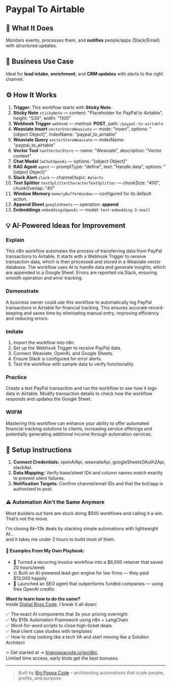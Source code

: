 # Paypal To Airtable
  ## 🚀 What It Does
  Monitors events, processes them, and **notifies** people/apps (Slack/Email) with structured updates.
  
  ## 💼 Business Use Case
  Ideal for **lead intake**, **enrichment**, and **CRM updates** with alerts to the right channel.
  
  ## ⚙️ How It Works
  1. **Trigger:** This workflow starts with **Sticky Note**.
  2. **Sticky Note** `stickyNote` — content: "Placeholder for PayPal to Airtable", height: "530", width: "1100"
3. **Webhook Trigger** `webhook` — method: **POST**, path: `/paypal-to-airtable`
4. **Weaviate Insert** `vectorStoreWeaviate` — mode: "insert", options: "[object Object]", indexName: "paypal_to_airtable"
5. **Weaviate Query** `vectorStoreWeaviate` — indexName: "paypal_to_airtable"
6. **Vector Tool** `toolVectorStore` — name: "Weaviate", description: "Vector context"
7. **Chat Model** `lmChatOpenAi` — options: "[object Object]"
8. **RAG Agent** `agent` — promptType: "define", text: "Handle data", options: "[object Object]"
9. **Slack Alert** `slack` — channel/topic: `#alerts`
10. **Text Splitter** `textSplitterCharacterTextSplitter` — chunkSize: "400", chunkOverlap: "40"
11. **Window Memory** `memoryBufferWindow` — configured for its default action.
12. **Append Sheet** `googleSheets` — operation: **append**
13. **Embeddings** `embeddingsOpenAi` — model: `text-embedding-3-small`
  
  ## 💡 AI-Powered Ideas for Improvement
  ### Explain
This n8n workflow automates the process of transferring data from PayPal transactions to Airtable. It starts with a Webhook Trigger to receive transaction data, which is then processed and stored in a Weaviate vector database. The workflow uses AI to handle data and generate insights, which are appended to a Google Sheet. Errors are reported via Slack, ensuring smooth operation and error tracking.

### Demonstrate
A business owner could use this workflow to automatically log PayPal transactions in Airtable for financial tracking. This ensures accurate record-keeping and saves time by eliminating manual entry, improving efficiency and reducing errors.

### Imitate
1. Import the workflow into n8n.
2. Set up the Webhook Trigger to receive PayPal data.
3. Connect Weaviate, OpenAI, and Google Sheets.
4. Ensure Slack is configured for error alerts.
5. Test the workflow with sample data to verify functionality.

### Practice
Create a test PayPal transaction and run the workflow to see how it logs data in Airtable. Modify transaction details to check how the workflow responds and updates the Google Sheet.

### WIIFM
Mastering this workflow can enhance your ability to offer automated financial tracking solutions to clients, increasing service offerings and potentially generating additional income through automation services.
  
  ## 🔧 Setup Instructions
  1. **Connect Credentials:** openAiApi, weaviateApi, googleSheetsOAuth2Api, slackApi.
2. **Data Mapping:** Verify base/sheet IDs and column names match exactly to prevent silent failures.
3. **Notification Targets:** Confirm channel/email IDs and that the bot/app is authorized to post.
  
### ⚠️ Automation Ain’t the Same Anymore

Most builders out here are stuck doing $500 workflows and calling it a win.  
That’s not the move.  

I'm closing $6k–$13k deals by stacking simple automations with lightweight AI...  
and it takes me under 2 hours to build most of them.

#### 🧠 Examples From My Own Playbook:
- 🔁 Turned a recurring invoice workflow into a $6,000 retainer that saved 20 hours/week  
- ⚖️ Built an AI-powered lead gen engine for law firms — they paid $13,000 happily  
- 🚀 Launched an SEO agent that outperforms funded companies — using free OpenAI credits  

**Want to learn how to do the same?**  
Inside [Digital Boss Code](https://bigpoppacode.io/go/dbc), I break it all down:

✅ The exact AI components that 3x your pricing overnight  
✅ My $15k Automation Framework using n8n + LangChain  
✅ Word-for-word scripts to close high-ticket deals  
✅ Real client case studies with templates  
✅ How to stop looking like a tech VA and start moving like a Solution Architect  

🔥 Get started at → [bigpoppacode.io/go/dbc](https://bigpoppacode.io/go/dbc)  
Limited time access, early birds get the best bonuses.

---
> Built by [Big Poppa Code](https://bigpoppacode.io) – architecting automations that scale people, profits, and purpose.
  